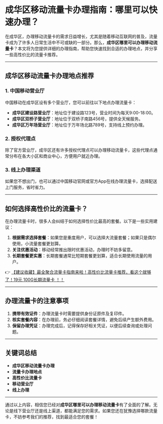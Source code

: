 # 成华区移动流量卡办理指南：哪里可以快速办理？

在成华区，办理移动流量卡的需求日益增长，尤其是随着移动互联网的普及，流量卡成为了许多人日常生活中不可或缺的一部分。那么，**成华区哪里可以办理移动流量卡**？本文将为您提供详细的办理指南，帮助您快速找到合适的办理地点，并分享一些高性价比的流量卡推荐。

---

## 成华区移动流量卡办理地点推荐

### 1. 中国移动营业厅
中国移动在成华区设有多个营业厅，您可以前往以下地点办理流量卡：
- **成华区建设路营业厅**：地址位于建设路123号，营业时间为每天9:00-18:00。
- **成华区双桥子营业厅**：地址位于双桥子南路456号，提供全天候服务。
- **成华区万年场营业厅**：地址位于万年场北路789号，支持线上预约办理。

### 2. 授权代理点
除了官方营业厅，成华区还有许多授权代理点可以办理移动流量卡，这些代理点通常分布在各大小区和商业中心，方便用户就近办理。

### 3. 线上办理渠道
如果您不想出门，也可以通过中国移动官网或官方App在线办理流量卡，选择配送上门服务，省时省力。

---

## 如何选择高性价比的流量卡？

在办理流量卡时，很多人会纠结于如何选择性价比最高的套餐。以下是一些实用建议：
1. **根据需求选择套餐**：如果您是重度用户，可以选择大流量套餐；如果只是偶尔使用，小流量套餐更划算。
2. **关注优惠活动**：移动经常推出限时优惠活动，办理时不妨多留意。
3. **长期套餐更实惠**：长期套餐通常比短期套餐更划算，适合长期使用流量的用户。

👉 [【建议收藏】最全聚合流量卡指南来啦！高性价比流量卡推荐，看这个就够了！19元 100G长期流量卡 ！！](https://bit.ly/Liuliangka)

---

## 办理流量卡的注意事项

1. **携带有效证件**：办理流量卡时需要提供身份证原件及复印件。
2. **核实套餐内容**：在办理前，务必仔细阅读套餐详情，避免后续产生额外费用。
3. **保留办理凭证**：办理完成后，记得保存好相关凭证，以便后续查询或处理问题。

---

## 关键词总结

- **成华区移动流量卡办理**
- **流量卡办理地点**
- **高性价比流量卡**
- **移动营业厅**
- **线上办理**

---

通过以上内容，相信您已经对**成华区哪里可以办理移动流量卡**有了全面的了解。无论是线下营业厅还是线上渠道，都能满足您的需求。如果您还在犹豫选择哪款流量卡，不妨参考我们的推荐，找到最适合您的套餐！